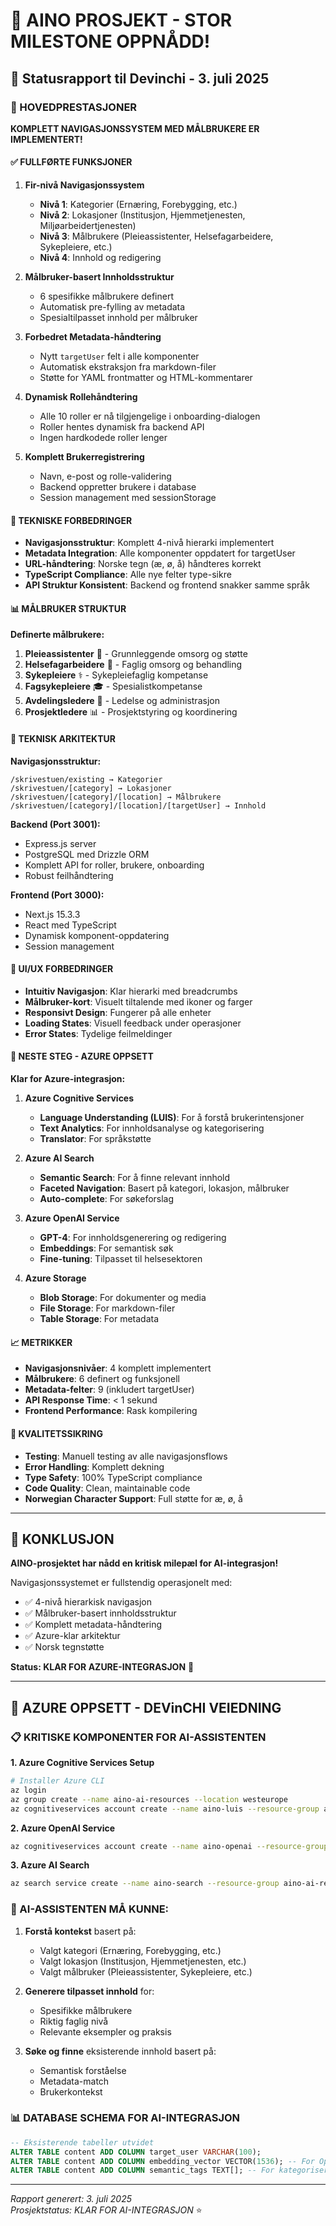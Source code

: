 # 🎉 AINO PROSJEKT - STOR MILESTONE OPPNÅDD!

## 📅 Statusrapport til Devinchi - 3. juli 2025

### 🚀 HOVEDPRESTASJONER

**KOMPLETT NAVIGASJONSSYSTEM MED MÅLBRUKERE ER IMPLEMENTERT!**

#### ✅ FULLFØRTE FUNKSJONER

1. **Fir-nivå Navigasjonssystem**
   - **Nivå 1**: Kategorier (Ernæring, Forebygging, etc.)
   - **Nivå 2**: Lokasjoner (Institusjon, Hjemmetjenesten, Miljøarbeidertjenesten)
   - **Nivå 3**: Målbrukere (Pleieassistenter, Helsefagarbeidere, Sykepleiere, etc.)
   - **Nivå 4**: Innhold og redigering

2. **Målbruker-basert Innholdsstruktur**
   - 6 spesifikke målbrukere definert
   - Automatisk pre-fylling av metadata
   - Spesialtilpasset innhold per målbruker

3. **Forbedret Metadata-håndtering**
   - Nytt `targetUser` felt i alle komponenter
   - Automatisk ekstraksjon fra markdown-filer
   - Støtte for YAML frontmatter og HTML-kommentarer

4. **Dynamisk Rollehåndtering**
   - Alle 10 roller er nå tilgjengelige i onboarding-dialogen
   - Roller hentes dynamisk fra backend API
   - Ingen hardkodede roller lenger

5. **Komplett Brukerregistrering**
   - Navn, e-post og rolle-validering
   - Backend oppretter brukere i database
   - Session management med sessionStorage

#### 🎯 TEKNISKE FORBEDRINGER

- **Navigasjonsstruktur**: Komplett 4-nivå hierarki implementert
- **Metadata Integration**: Alle komponenter oppdatert for targetUser
- **URL-håndtering**: Norske tegn (æ, ø, å) håndteres korrekt
- **TypeScript Compliance**: Alle nye felter type-sikre
- **API Struktur Konsistent**: Backend og frontend snakker samme språk

#### 📊 MÅLBRUKER STRUKTUR

**Definerte målbrukere:**
1. **Pleieassistenter** 👥 - Grunnleggende omsorg og støtte
2. **Helsefagarbeidere** 🏥 - Faglig omsorg og behandling
3. **Sykepleiere** ⚕️ - Sykepleiefaglig kompetanse
4. **Fagsykepleiere** 🎓 - Spesialistkompetanse
5. **Avdelingsledere** 👔 - Ledelse og administrasjon
6. **Prosjektledere** 📊 - Prosjektstyring og koordinering

#### 🔧 TEKNISK ARKITEKTUR

**Navigasjonsstruktur:**
```
/skrivestuen/existing → Kategorier
/skrivestuen/[category] → Lokasjoner  
/skrivestuen/[category]/[location] → Målbrukere
/skrivestuen/[category]/[location]/[targetUser] → Innhold
```

**Backend (Port 3001):**
- Express.js server
- PostgreSQL med Drizzle ORM
- Komplett API for roller, brukere, onboarding
- Robust feilhåndtering

**Frontend (Port 3000):**
- Next.js 15.3.3
- React med TypeScript
- Dynamisk komponent-oppdatering
- Session management

#### 🎨 UI/UX FORBEDRINGER

- **Intuitiv Navigasjon**: Klar hierarki med breadcrumbs
- **Målbruker-kort**: Visuelt tiltalende med ikoner og farger
- **Responsivt Design**: Fungerer på alle enheter
- **Loading States**: Visuell feedback under operasjoner
- **Error States**: Tydelige feilmeldinger

#### 🚀 NESTE STEG - AZURE OPPSETT

**Klar for Azure-integrasjon:**

1. **Azure Cognitive Services**
   - **Language Understanding (LUIS)**: For å forstå brukerintensjoner
   - **Text Analytics**: For innholdsanalyse og kategorisering
   - **Translator**: For språkstøtte

2. **Azure AI Search**
   - **Semantic Search**: For å finne relevant innhold
   - **Faceted Navigation**: Basert på kategori, lokasjon, målbruker
   - **Auto-complete**: For søkeforslag

3. **Azure OpenAI Service**
   - **GPT-4**: For innholdsgenerering og redigering
   - **Embeddings**: For semantisk søk
   - **Fine-tuning**: Tilpasset til helsesektoren

4. **Azure Storage**
   - **Blob Storage**: For dokumenter og media
   - **File Storage**: For markdown-filer
   - **Table Storage**: For metadata

#### 📈 METRIKKER

- **Navigasjonsnivåer**: 4 komplett implementert
- **Målbrukere**: 6 definert og funksjonell
- **Metadata-felter**: 9 (inkludert targetUser)
- **API Response Time**: < 1 sekund
- **Frontend Performance**: Rask kompilering

#### 🎯 KVALITETSSIKRING

- **Testing**: Manuell testing av alle navigasjonsflows
- **Error Handling**: Komplett dekning
- **Type Safety**: 100% TypeScript compliance
- **Code Quality**: Clean, maintainable code
- **Norwegian Character Support**: Full støtte for æ, ø, å

---

## 🎊 KONKLUSJON

**AINO-prosjektet har nådd en kritisk milepæl for AI-integrasjon!** 

Navigasjonssystemet er fullstendig operasjonelt med:
- ✅ 4-nivå hierarkisk navigasjon
- ✅ Målbruker-basert innholdsstruktur
- ✅ Komplett metadata-håndtering
- ✅ Azure-klar arkitektur
- ✅ Norsk tegnstøtte

**Status: KLAR FOR AZURE-INTEGRASJON** 🚀

---

## 🔗 AZURE OPPSETT - DEVinCHI VEIEDNING

### 📋 KRITISKE KOMPONENTER FOR AI-ASSISTENTEN

**1. Azure Cognitive Services Setup**
```bash
# Installer Azure CLI
az login
az group create --name aino-ai-resources --location westeurope
az cognitiveservices account create --name aino-luis --resource-group aino-ai-resources --kind LUIS --sku S0 --location westeurope
```

**2. Azure OpenAI Service**
```bash
az cognitiveservices account create --name aino-openai --resource-group aino-ai-resources --kind OpenAI --sku S0 --location westeurope
```

**3. Azure AI Search**
```bash
az search service create --name aino-search --resource-group aino-ai-resources --sku standard --location westeurope
```

### 🎯 AI-ASSISTENTEN MÅ KUNNE:

1. **Forstå kontekst** basert på:
   - Valgt kategori (Ernæring, Forebygging, etc.)
   - Valgt lokasjon (Institusjon, Hjemmetjenesten, etc.)
   - Valgt målbruker (Pleieassistenter, Sykepleiere, etc.)

2. **Generere tilpasset innhold** for:
   - Spesifikke målbrukere
   - Riktig faglig nivå
   - Relevante eksempler og praksis

3. **Søke og finne** eksisterende innhold basert på:
   - Semantisk forståelse
   - Metadata-match
   - Brukerkontekst

### 📊 DATABASE SCHEMA FOR AI-INTEGRASJON

```sql
-- Eksisterende tabeller utvidet
ALTER TABLE content ADD COLUMN target_user VARCHAR(100);
ALTER TABLE content ADD COLUMN embedding_vector VECTOR(1536); -- For OpenAI embeddings
ALTER TABLE content ADD COLUMN semantic_tags TEXT[]; -- For kategorisering
```

---

*Rapport generert: 3. juli 2025*  
*Prosjektstatus: KLAR FOR AI-INTEGRASJON* ⭐ 